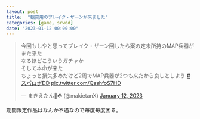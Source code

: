 ```yaml
---
layout: post
title:  "観賞用のブレイク・ザーンが来ました"
categories: [game, srwdd]
date: "2023-01-12 00:00:00"
---
```


<blockquote class="twitter-tweet tw-align-center"><p lang="ja" dir="ltr">今回もしやと思ってブレイク・ザーン回したら案の定未所持のMAP兵器がまた来た<br>なるほどこういうガチャか<br>そして本命が来た<br>ちょっと損失多めだけど2周でMAP兵器が2つも来たから良しとしよう <a href="https://twitter.com/hashtag/%E3%82%B9%E3%83%91%E3%83%AD%E3%83%9CDD?src=hash&amp;ref_src=twsrc%5Etfw">#スパロボDD</a> <a href="https://t.co/QsshfoS7HD">pic.twitter.com/QsshfoS7HD</a></p>&mdash; まきえたん🥦☘️ (@makietanX) <a href="https://twitter.com/makietanX/status/1613538300123549697?ref_src=twsrc%5Etfw">January 12, 2023</a></blockquote> <script async src="https://platform.twitter.com/widgets.js" charset="utf-8"></script>

期間限定作品はなんか不遇なので毎度毎度困る。
